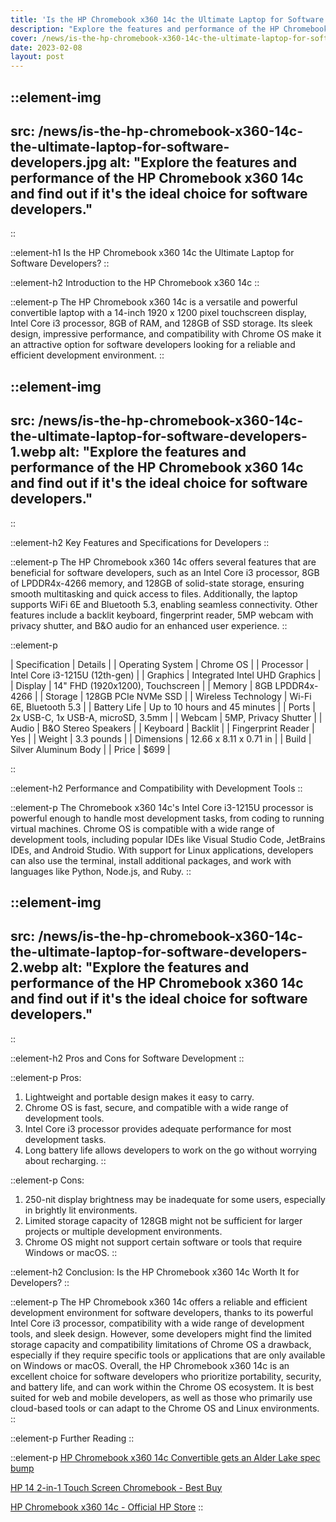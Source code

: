 ```yaml
---
title: 'Is the HP Chromebook x360 14c the Ultimate Laptop for Software Developers?]'
description: "Explore the features and performance of the HP Chromebook x360 14c and find out if it's the ideal choice for software developers."
cover: /news/is-the-hp-chromebook-x360-14c-the-ultimate-laptop-for-software-developers.jpg
date: 2023-02-08
layout: post
---
```


::element-img
---
src: /news/is-the-hp-chromebook-x360-14c-the-ultimate-laptop-for-software-developers.jpg
alt: "Explore the features and performance of the HP Chromebook x360 14c and find out if it's the ideal choice for software developers."
---
::
 
::element-h1 
Is the HP Chromebook x360 14c the Ultimate Laptop for Software Developers?
::

::element-h2
Introduction to the HP Chromebook x360 14c
::

::element-p
The HP Chromebook x360 14c is a versatile and powerful convertible laptop with a 14-inch 1920 x 1200 pixel touchscreen display, Intel Core i3 processor, 8GB of RAM, and 128GB of SSD storage. Its sleek design, impressive performance, and compatibility with Chrome OS make it an attractive option for software developers looking for a reliable and efficient development environment.
::


::element-img
---
src: /news/is-the-hp-chromebook-x360-14c-the-ultimate-laptop-for-software-developers-1.webp
alt: "Explore the features and performance of the HP Chromebook x360 14c and find out if it's the ideal choice for software developers."
---
::

 

::element-h2
Key Features and Specifications for Developers
::

::element-p
The HP Chromebook x360 14c offers several features that are beneficial for software developers, such as an Intel Core i3 processor, 8GB of LPDDR4x-4266 memory, and 128GB of solid-state storage, ensuring smooth multitasking and quick access to files. Additionally, the laptop supports WiFi 6E and Bluetooth 5.3, enabling seamless connectivity. Other features include a backlit keyboard, fingerprint reader, 5MP webcam with privacy shutter, and B&O audio for an enhanced user experience.
::

::element-p

| Specification | Details |
| Operating System | Chrome OS |
| Processor | Intel Core i3-1215U (12th-gen) |
| Graphics | Integrated Intel UHD Graphics |
| Display | 14" FHD (1920x1200), Touchscreen |
| Memory | 8GB LPDDR4x-4266 |
| Storage | 128GB PCIe NVMe SSD |
| Wireless Technology | Wi-Fi 6E, Bluetooth 5.3 |
| Battery Life | Up to 10 hours and 45 minutes |
| Ports | 2x USB-C, 1x USB-A, microSD, 3.5mm |
| Webcam | 5MP, Privacy Shutter |
| Audio | B&O Stereo Speakers |
| Keyboard | Backlit |
| Fingerprint Reader | Yes |
| Weight | 3.3 pounds |
| Dimensions | 12.66 x 8.11 x 0.71 in |
| Build | Silver Aluminum Body |
| Price | $699 |

::

::element-h2
Performance and Compatibility with Development Tools
::

::element-p
The Chromebook x360 14c's Intel Core i3-1215U processor is powerful enough to handle most development tasks, from coding to running virtual machines. Chrome OS is compatible with a wide range of development tools, including popular IDEs like Visual Studio Code, JetBrains IDEs, and Android Studio. With support for Linux applications, developers can also use the terminal, install additional packages, and work with languages like Python, Node.js, and Ruby.
::


::element-img
---
src: /news/is-the-hp-chromebook-x360-14c-the-ultimate-laptop-for-software-developers-2.webp
alt: "Explore the features and performance of the HP Chromebook x360 14c and find out if it's the ideal choice for software developers."
---
::
 

::element-h2
Pros and Cons for Software Development
::

::element-p
Pros:
1. Lightweight and portable design makes it easy to carry.
2. Chrome OS is fast, secure, and compatible with a wide range of development tools.
3. Intel Core i3 processor provides adequate performance for most development tasks.
4. Long battery life allows developers to work on the go without worrying about recharging.
::

::element-p
Cons:
1. 250-nit display brightness may be inadequate for some users, especially in brightly lit environments.
2. Limited storage capacity of 128GB might not be sufficient for larger projects or multiple development environments.
3. Chrome OS might not support certain software or tools that require Windows or macOS.
::

::element-h2
Conclusion: Is the HP Chromebook x360 14c Worth It for Developers?
::

::element-p
The HP Chromebook x360 14c offers a reliable and efficient development environment for software developers, thanks to its powerful Intel Core i3 processor, compatibility with a wide range of development tools, and sleek design. However, some developers might find the limited storage capacity and compatibility limitations of Chrome OS a drawback, especially if they require specific tools or applications that are only available on Windows or macOS. Overall, the HP Chromebook x360 14c is an excellent choice for software developers who prioritize portability, security, and battery life, and can work within the Chrome OS ecosystem. It is best suited for web and mobile developers, as well as those who primarily use cloud-based tools or can adapt to the Chrome OS and Linux environments.
::

::element-p
Further Reading
::

::element-p
[HP Chromebook x360 14c Convertible gets an Alder Lake spec bump](https://liliputing.com/hp-chromebook-x360-14c-convertible-gets-an-alder-lake-spec-bump/)

[HP 14 2-in-1 Touch Screen Chromebook - Best Buy](https://www.bestbuy.com/site/hp-14-2-in-1-touch-screen-chromebook-intel-core-i3-8gb-memory-128gb-ssd-mineral-silver/6534595.p?acampID=0&ar=1802870052226847653&cmp=RMX&irclickid=1j-yF8Qm5xyNT9kRwARdszSfUkARJs0Nu31bS40&irgwc=1&loc=Narrativ&mpid=376373&nrtv_cid=96218b677230ad360c2944326051da2f0b8c3995c70c3ada649f7b5e9e7c91c6&ref=198&skuId=6534595&utm_source=narrativ)

[HP Chromebook x360 14c - Official HP Store](https://www.hp.com/us-en/shop/pdp/hp-chromebook-x360-14c-cc0047nr)
::